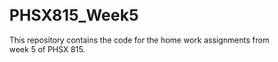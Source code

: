 # PHSX815_Week5
This repository contains the code for the home work assignments from week 5 of PHSX 815.

